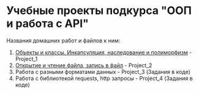 # **Учебные проекты подкурса "ООП и работа с API"**

Названия домашних работ и файлов к ним:
1. [Объекты и классы. Инкапсуляция, наследование и полиморфизм](https://github.com/netology-code/py-homeworks-basic/tree/master/6.classes) - Project_1
2. [Открытие и чтение файла, запись в файл](https://gitverse.ru/netology/PYAPI_Homework/content/master/README_HOMEWORK.md) - Project_2
3. Работа с разными форматами данных - Project_3 (Задания в коде)
4. Работа с библиотекой requests, http запросы - Project_4 (Задания в коде)